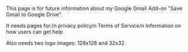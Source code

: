 This page is for future information about my Google Gmail Add-on "Save Gmail to Google Drive".

It needs pages for:/n
privacy policy/n
Terms of Service/n
Information on how users can get help


Also needs two logo images: 128x128 and 32x32
